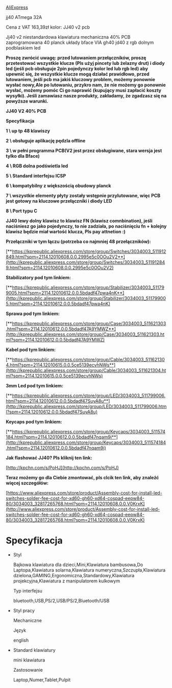 [AliExpress](https://pl.aliexpress.com/item/32828781103.html?spm=a2g0o.order_detail.order_detail_item.3.7b3a43ceAekIW6&gatewayAdapt=glo2pol)

jj40 ATmega 32A

Cena z VAT 163,39zł
kolor: JJ40 v2 pcb

Jj40 v2 niestandardowa klawiatura mechaniczna 40% PCB zaprogramowana 40 planck układy bface VIA gh40 jd40 z rgb dolnym podblaskiem led

**Proszę zwrócić uwagę: przed lutowaniem przełączników, proszę przetestować wszystkie klucze (Pls użyj pincety lub żelazny drut) i diody led (jeśli pcb obsługuje 2pin pojedynczy kolor led lub rgb led) aby upewnić się, że wszystkie klucze mogą działać prawidłowo, przed lutowaniem, jeśli pcb ma jakiś kluczowy problem, możemy ponownie wysłać nowy,****Ale po lutowaniu, przykro nam, że nie możemy go ponownie wysłać, możemy pomóc Ci go naprawić (kupujący musi zapłacić koszty wysyłki)****. Jeśli zamawiasz nasze produkty, zakładamy, że zgadzasz się na powyższe warunki.**

**JJ40 V2 40% PCB**

**Specyfikacja**

**1 \ up tp 48 klawiszy**

**2 \ obsługuje aplikację pędzla offline**

**3 \ w pełni programma PCB(V2 jest przez obsługiwane, stara wersja jest tylko dla Bface)**

**4 \ RGB dolna podświetla led**

**5 \ Standard interfejsu ICSP**

**6 \ kompatybilny z większością obudowy planck**

**7 \ wszystkie elementy płyty zostały wstępnie przylutowane, więc PCB jest gotowy na kluczowe przełączniki i diody LED**

**8 \ Port typu C**

**JJ40 lewy dolny klawisz to klawisz FN (klawisz comnbination), jeśli naciśniesz go jako pojedynczy, to nie zadziała, po naciśnięciu fn + kolejny klawisz będzie miał wartość klucza, Pls pay attnetion :)**

**Przełączniki w tym łączu (potrzeba co najmniej 48 przełączników):**

[**https://kprepublic.aliexpress.com/store/group/Switches/3034003_511912849.html?spm=2114.12010608.0.0.2995e5c0OOu2V2**](http://kprepublic.aliexpress.com/store/group/Switches/3034003_511912849.html?spm=2114.12010608.0.0.2995e5c0OOu2V2)

**Stabilizatory pod tym linkiem:**

[**https://kprepublic.aliexpress.com/store/group/Stabilizer/3034003_511799005.html?spm=2114.12010612.0.0.5bdadf47pwa4nK**](http://kprepublic.aliexpress.com/store/group/Stabilizer/3034003_511799005.html?spm=2114.12010612.0.0.5bdadf47pwa4nK)

**Sprawa pod tym linkiem:**

[**https://kprepublic.aliexpress.com/store/group/Case/3034003_511621303.html?spm=2114.12010612.0.0.5bdadf47A9YMWZ**](http://kprepublic.aliexpress.com/store/group/Case/3034003_511621303.html?spm=2114.12010612.0.0.5bdadf47A9YMWZ)

**Kabel pod tym linkiem:**

[**https://kprepublic.aliexpress.com/store/group/Cable/3034003_511621304.html?spm=2114.12010615.0.0.5ce5139ecvhNWs**](http://kprepublic.aliexpress.com/store/group/Cable/3034003_511621304.html?spm=2114.12010615.0.0.5ce5139ecvhNWs)

**3mm Led pod tym linkiem:**

[**https://kprepublic.aliexpress.com/store/group/LED/3034003_511799006.html?spm=2114.12010612.0.0.5bdadf47SuyA8u**](http://kprepublic.aliexpress.com/store/group/LED/3034003_511799006.html?spm=2114.12010612.0.0.5bdadf47SuyA8u)

**Keycaps pod tym linkiem:**

[**https://kprepublic.aliexpress.com/store/group/Keycaps/3034003_511574184.html?spm=2114.12010612.0.0.5bdadf47nqam9i**](http://kprepublic.aliexpress.com/store/group/Keycaps/3034003_511574184.html?spm=2114.12010612.0.0.5bdadf47nqam9i)

**Jak flashować JJ40? Pls kliknij ten link:**

[http://kpchn.com/s/PoHJ](http://kpchn.com/s/PoHJ)

**Teraz możemy go dla Ciebie zmontować, pls clcik ten link, aby znaleźć więcej szczegółów:**

[https://www.aliexpress.com/store/product/Assembly-cost-for-install-led-switches-solder-fee-cost-for-xd60-gh60-xd64-cospad-eepw84-80/3034003_32817265768.html?spm=2114.12010608.0.0.V0KrxK](http://www.aliexpress.com/store/product/Assembly-cost-for-install-led-switches-solder-fee-cost-for-xd60-gh60-xd64-cospad-eepw84-80/3034003_32817265768.html?spm=2114.12010608.0.0.V0KrxK)

# Specyfikacja

- Styl
    
    Bajkowa klawiatura dla dzieci,Mini,Klawiatura bambusowa,Do Laptopa,Klawiatura solarna,Klawiatura numeryczna,Szczupła,Klawiatura dzielona,GAMING,Ergonomiczna,Standardowy,Klawiatura projekcyjna,Klawiatura z manipulatorem kulkowym
    
    Typ interfejsu
    
    bluetooth,USB,PS/2,USB/PS/2,Bluetooth/USB
    
- Styl pracy
    
    Mechaniczne
    
    Język
    
    english
    
- Standard klawiatury
    
    mini klawiatura
    
    Zastosowanie
    
    Laptop,Numer,Tablet,Pulpit

